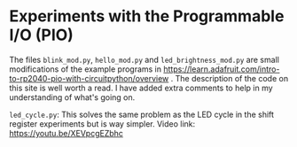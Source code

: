 #  Experiments with the Programmable I/O  (PIO)

The files `blink_mod.py`, `hello_mod.py` and `led_brightness_mod.py` are small modifications of the example programs in https://learn.adafruit.com/intro-to-rp2040-pio-with-circuitpython/overview . The description of the code on this site is well worth a read.
I have added extra comments to help in my understanding of what's going on.

`led_cycle.py`: This solves the same problem as the LED cycle in the shift register experiments but is way simpler. Video link: https://youtu.be/XEVpcgEZbhc
